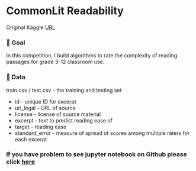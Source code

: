 # CommonLit Readability 
Original Kaggle [URL](https://www.kaggle.com/c/commonlitreadabilityprize)

### 🎯 Goal 
In this competition, I build algorithms to rate the complexity of reading passages for grade 3-12 classroom use. 


### 🎫 Data
train.csv / test.csv - the training and testing set

- id - unique ID for excerpt
- url_legal - URL of source
- license - license of source material
- excerpt - text to predict reading ease of
- target - reading ease
- standard_error - measure of spread of scores among multiple raters for each excerpt

### If you have problem to see jupyter notebook on Github please click [here](prototype.md)